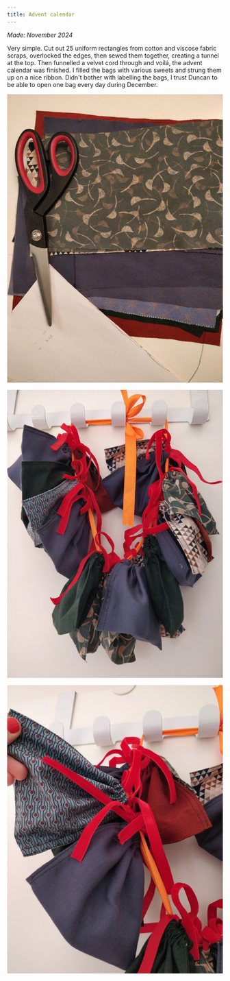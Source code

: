 ```yaml
---
title: Advent calendar
---
```

_Made: November 2024_

Very simple. Cut out 25 uniform rectangles from cotton and viscose fabric scraps, overlocked the edges, then sewed them together, creating a tunnel at the top. Then funnelled a velvet cord through and voilá, the advent calendar was finished. 
I filled the bags with various sweets and strung them up on a nice ribbon. Didn't bother with labelling the bags, I trust Duncan to be able to open one bag every day during December. 

![400](projects/attachments/Pasted%20image%2020241222142605.png)

![400](projects/attachments/Pasted%20image%2020241222144322.png)

![400](projects/attachments/Pasted%20image%2020241222144333.png)